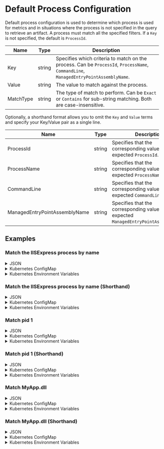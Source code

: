 # Default Process Configuration

Default process configuration is used to determine which process is used for metrics and in situations where the process is not specified in the query to retrieve an artifact. A process must match all the specified filters. If a `Key` is not specified, the default is `ProcessId`.

| Name | Type | Description |
|---|---|---|
| Key | string | Specifies which criteria to match on the process. Can be `ProcessId`, `ProcessName`, `CommandLine`, `ManagedEntryPointAssemblyName`. |
| Value | string | The value to match against the process. |
| MatchType | string | The type of match to perform. Can be `Exact` or `Contains` for sub-string matching. Both are case-insensitive.|


Optionally, a shorthand format allows you to omit the `Key` and `Value` terms and specify your Key/Value pair as a single line.

| Name | Type | Description |
|---|---|---|
| ProcessId | string | Specifies that the corresponding value is the expected `ProcessId`. |
| ProcessName | string | Specifies that the corresponding value is the expected `ProcessName`. |
| CommandLine | string | Specifies that the corresponding value is the expected `CommandLine`.|
| ManagedEntryPointAssemblyName | string | Specifies that the corresponding value is the expected `ManagedEntryPointAssemblyName`. |

## Examples

### Match the IISExpress process by name

<details>
  <summary>JSON</summary>

  ```json
  {
    "DefaultProcess": {
      "Filters": [{
        "Key": "ProcessName",
        "Value": "iisexpress"
      }]
    },
  }
  ```
</details>

<details>
  <summary>Kubernetes ConfigMap</summary>

  ```yaml
  DefaultProcess__Filters__0__Key: "ProcessName"
  DefaultProcess__Filters__0__Value: "iisexpress"
  ```
</details>

<details>
  <summary>Kubernetes Environment Variables</summary>

  ```yaml
  - name: DotnetMonitor_DefaultProcess__Filters__0__Key
    value: "ProcessName"
  - name: DotnetMonitor_DefaultProcess__Filters__0__Value
    value: "iisexpress"
  ```
</details>

### Match the IISExpress process by name (Shorthand)

<details>
  <summary>JSON</summary>

  ```json
  {
    "DefaultProcess": {
      "Filters": [{
        "ProcessName": "iisexpress"
      }]
    },
  }
  ```
</details>

<details>
  <summary>Kubernetes ConfigMap</summary>

  ```yaml
  DefaultProcess__Filters__0__ProcessName: "iisexpress"
  ```
</details>

<details>
  <summary>Kubernetes Environment Variables</summary>

  ```yaml
  - name: DotnetMonitor_DefaultProcess__Filters__0__ProcessName
    value: "iisexpress"
  ```
</details>

### Match pid 1

<details>
  <summary>JSON</summary>

  ```json
  {
    "DefaultProcess": {
      "Filters": [{
        "Key": "ProcessId",
        "Value": "1"
      }]
    },
  }
  ```
</details>

<details>
  <summary>Kubernetes ConfigMap</summary>

  ```yaml
  DefaultProcess__Filters__0__Key: "ProcessId"
  DefaultProcess__Filters__0__Value: "1"
  ```
</details>

<details>
  <summary>Kubernetes Environment Variables</summary>

  ```yaml
  - name: DotnetMonitor_DefaultProcess__Filters__0__Key
    value: "ProcessId"
  - name: DotnetMonitor_DefaultProcess__Filters__0__Value
    value: "1"
  ```
</details>

### Match pid 1 (Shorthand)

<details>
  <summary>JSON</summary>

  ```json
  {
    "DefaultProcess": {
      "Filters": [{
        "ProcessId": "1"
      }]
    },
  }
  ```
</details>

<details>
  <summary>Kubernetes ConfigMap</summary>

  ```yaml
  DefaultProcess__Filters__0__ProcessId: "1"
  ```
</details>

<details>
  <summary>Kubernetes Environment Variables</summary>

  ```yaml
  - name: DotnetMonitor_DefaultProcess__Filters__0__ProcessId
    value: "1"
  ```
</details>

### Match MyApp.dll

<details>
  <summary>JSON</summary>

  ```json
  {
    "DefaultProcess": {
      "Filters": [{
        "Key": "ManagedEntryPointAssemblyName",
        "Value": "MyApp.dll"
      }]
    },
  }
  ```
</details>

<details>
  <summary>Kubernetes ConfigMap</summary>

  ```yaml
  DefaultProcess__Filters__0__Key: "ManagedEntryPointAssemblyName"
  DefaultProcess__Filters__0__Value: "MyApp.dll"
  ```
</details>

<details>
  <summary>Kubernetes Environment Variables</summary>

  ```yaml
  - name: DotnetMonitor_DefaultProcess__Filters__0__Key
    value: "ManagedEntryPointAssemblyName"
  - name: DotnetMonitor_DefaultProcess__Filters__0__Value
    value: "MyApp.dll"
  ```
</details>

### Match MyApp.dll (Shorthand)

<details>
  <summary>JSON</summary>

  ```json
  {
    "DefaultProcess": {
      "Filters": [{
        "ManagedEntryPointAssemblyName": "MyApp.dll"
      }]
    },
  }
  ```
</details>

<details>
  <summary>Kubernetes ConfigMap</summary>

  ```yaml
  DefaultProcess__Filters__0__ManagedEntryPointAssemblyName: "MyApp.dll"
  ```
</details>

<details>
  <summary>Kubernetes Environment Variables</summary>

  ```yaml
  - name: DotnetMonitor_DefaultProcess__Filters__0__ManagedEntryPointAssemblyName
    value: "MyApp.dll"
  ```
</details>
